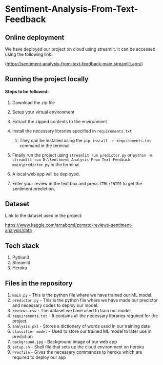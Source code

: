# Sentiment-Analysis-From-Text-Feedback
## Online deployment
We have deployed our project on cloud using streamlit. It can be accessed using the following link:

 (https://sentiment-analysis-from-text-feedback-main.streamlit.app/)

## Running the project locally
#### Steps to be followed:
1. Download the zip file
2. Setup your virtual environment
3. Extract the zipped contents to the environment
4. Install the necessary libraries specified in ```requirements.txt```

      1. They can be installed using the ```pip install -r requirements.txt``` command in the terminal

5. Finally run the project using ```streamlit run predictor.py``` or ```python -m streamlit run D:\Sentiment-Analysis-From-Text-Feedback-main\predictor.py``` in the terminal
6. A local web app will be deployed.
7. Enter your review in the text box and press ```CTRL+ENTER``` to get the sentiment prediction.

## Dataset
Link to the dataset used in the project:

https://www.kaggle.com/arnabpml/zomato-reviews-sentiment-analysis/data

## Tech stack
1. Python3
2. Streamlit
3. Heroku

## Files in the repository
1. ```main.py``` - This is the python file where we have trained our ML model.
1. ```predictor.py``` - This is the python file where we have made our predictor and necessary codes to deploy our model.
1. ```reviews.csv``` - The dataset we have used to train our model
1. ```requirements.txt``` - It contains all the necessary libraries required for the project
2. ```analysis.pkl``` - Stores a dictionary of words used in our training data
4. ```classifier model``` - Used to store our trained ML model to later use in prediction
5. ```background.jpg``` - Background image of our web app
6. ```setup.sh``` - Shell file that sets up the cloud environment on heroku
7. ```Procfile``` - Gives the necessary commandss to heroku which are required to deploy our app
